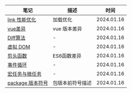 | 笔记 | 描述 | 时间 |
|-----|------|------|
| [link 性能优化](/md/link.md#性能优化)  | 加载优化 | 2024.01.16 |
| [vue差异](/md/vue.md#vue2-与-vue3-差异)  | vue 版本差异 | 2024.01.16 |
| [Diff算法](/md/vue.md#diff-算法-广度优先算法)  | - | 2024.01.16 |
| [虚拟 DOM](/md/vue.md#虚拟-dom)  | - | 2024.01.16 |
| [剪头函数](/md/js.md#剪头函数和普通函数)  |  ES6函数差异 | 2024.01.16 |
| [事件循环](/md/js.md#事件循环)  | - | 2024.01.16 |
| [宏任务与微任务](/md/js.md#宏任务与微任务)  | - | 2024.01.16 |
| [package 版本符号](/md/package.json.md#版本号有前缀或)  |  包版本前符号描述 | 2024.01.16 |


